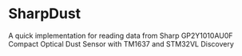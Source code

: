 # SharpDust
A quick implementation for reading data from Sharp GP2Y1010AU0F Compact Optical Dust Sensor with TM1637 and STM32VL Discovery
